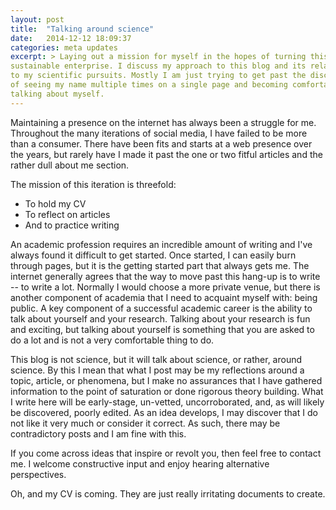 ```yaml
---
layout: post
title:  "Talking around science"
date:   2014-12-12 18:09:37
categories: meta updates
excerpt: > Laying out a mission for myself in the hopes of turning this into a
sustainable enterprise. I discuss my approach to this blog and its relationship
to my scientific pursuits. Mostly I am just trying to get past the discomfort
of seeing my name multiple times on a single page and becoming comfortable
talking about myself.
---
```

Maintaining a presence on the internet has always been a struggle for me. Throughout
the many iterations of social media, I have failed to be more than a consumer. There
have been fits and starts at a web presence over the years, but rarely have I made
it past the one or two fitful articles and the rather dull about me section.

The mission of this iteration is threefold:

 * To hold my CV
 * To reflect on articles
 * And to practice writing

An academic profession requires an incredible amount of writing and I've always found it
difficult to get started. Once started, I can easily burn through pages, but it is the
getting started part that always gets me. The internet generally agrees that the way to
move past this hang-up is to write -- to write a lot. Normally I would choose a more
private venue, but there is another component of academia that I need to acquaint myself
with: being public. A key component of a successful academic career is the ability to
talk about yourself and your research. Talking about your research is fun and exciting,
but talking about yourself is something that you are asked to do a lot and
is not a very comfortable thing to do.

This blog is not science, but it will talk about science, or rather, around science. By
this I mean that what I post may be my reflections around a topic, article, or
phenomena, but I make no assurances that I have gathered information to the point of
saturation or done rigorous theory building. What I write here will be early-stage, un-vetted,
uncorroborated, and, as will likely be discovered, poorly edited. As an idea develops, I may
discover that I do not like it very much or consider it correct. As such, there may be
contradictory posts and I am fine with this.

If you come across ideas that inspire or revolt you, then feel free to contact me.
I welcome constructive input and enjoy hearing alternative perspectives.

Oh, and my CV is coming. They are just really irritating documents to create.

